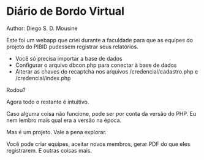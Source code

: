 # Diário de Bordo Virtual
Author: Diego S. D. Mousine

Este foi um webapp que criei durante a faculdade para que as equipes do projeto do PIBID pudessem registrar seus relatórios.

- Você só precisa importar a base de dados
- Configurar o arquivo dbcon.php para conectar à base de dados
- Alterar as chaves do recaptcha nos arquivos /credencial/cadastro.php e /credencial/index.php

Rodou?

Agora todo o restante é intuitivo.

Caso alguma coisa não funcione, pode ser por conta da versão do PHP. Eu nem lembro mais qual era a versão na época.

Mas é um projeto. Vale a pena explorar.

Você pode criar equipes, aceitar novos membros, gerar PDF do que eles registrarem. E outras coisas mais.
